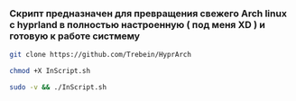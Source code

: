 ### Скрипт предназначен для превращения свежего Arch linux с hyprland в полностью настроенную ( под меня XD ) и готовую к работе систмему

```BASH
git clone https://github.com/Trebein/HyprArch
```
```BASH
chmod +X InScript.sh
```
```BASH
sudo -v && ./InScript.sh
```
